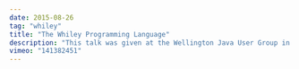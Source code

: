 ```yaml
---
date: 2015-08-26
tag: "whiley"
title: "The Whiley Programming Language"
description: "This talk was given at the Wellington Java User Group in 2015, and provides a nice overview and demonstration of Whiley."
vimeo: "141382451"
---
```

